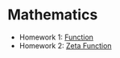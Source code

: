 # Mathematics
* Homework 1: [Function](https://github.com/wuling31715/mathematics/blob/master/function.ipynb)
* Homework 2: [Zeta Function](https://github.com/wuling31715/mathematics/blob/master/zeta_function.ipynb)